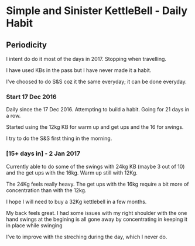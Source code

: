 # Simple and Sinister KettleBell - Daily Habit

## Periodicity 

I intent do do it most of the days in 2017. Stopping when travelling.

I have used KBs in the pass but I have never made it a habit.

I've choosed to do S&S coz it the same everyday; it can be done everyday.

### Start 17 Dec 2016 

Daily since the 17 Dec 2016. Attempting to build a habit. Going for 21 days in a row.

Started using the 12kg KB for warm up and get ups and the 16 for swings.

I try to do the S&S first thing in the morning.

### [15+ days in] - 2 Jan 2017

Currently able to do some of the swings with 24kg KB (maybe 3 out of 10) and the get ups with the 16kg. Warm up still with 12Kg. 

The 24Kg feels really heavy. The get ups with the 16kg require a bit more of concentration than with the 12kg.

I hope I will need to buy a 32Kg kettlebell in a few months.

My back feels great. I had some issues with my right shoulder with the one hand swings at the begining is all gone away by concentrating in keeping it in place while swinging

I've to improve with the streching during the day, which I never do.

